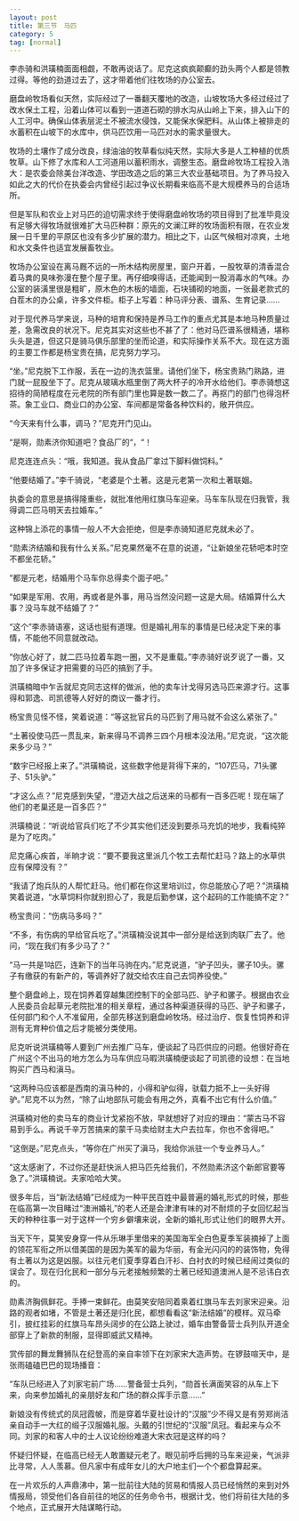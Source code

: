```yaml
---
layout: post
title: 第三节　马匹
category: 5
tag: [normal]
---
```


李赤骑和洪璜楠面面相觑，不敢再说话了。尼克这疯疯颠癫的劲头两个人都是领教过得。等他的劲道过去了，这才带着他们往牧场的办公室去。

磨盘岭牧场看似天然，实际经过了一番翻天覆地的改造，山坡牧场大多经过经过了改水保土工程，沿着山体可以看到一道道石砌的排水沟从山岭上下来，排入山下的人工河中。确保山体表层泥土不被流水侵蚀，又能保水保肥料。从山体上被排走的水蓄积在山坡下的水库中，供马匹饮用一马匹对水的需求量很大。

牧场的土壤作了成分改良，绿油油的牧草看似纯天然，实际大多是人工种植的优质牧草。山下修了水库和人工河道用以蓄积雨水，调整生态。磨盘岭牧场工程投入浩大：是农委会除美台洋改造、学田改造之后的第三大农业基础项目。为了养马投入如此之大的代价在执委会内曾经引起过争议长期看来临高不是大规模养马的合适场所。

但是军队和农业上对马匹的迫切需求终于使得磨盘岭牧场的项目得到了批准毕竟没有足够大得牧场就很难扩大马匹种群：原先的文澜江畔的牧场面积有限，在农业发展一日千里的平原区也没有多少扩展的潜力。相比之下，山区气候相对凉爽，土地和水文条件也适宜发展畜牧业。

牧场办公室设在离马厩不远的一所木结构房屋里，窗户开着，一股牧草的清香混合着马粪的臭味弥漫在整个屋子里。再仔细嗅得话，还能闻到一股消毒水的气味。办公室的装潢里很是粗旷，原木色的木板的墙面，石块铺砌的地面，一张最老款式的白茬木的办公桌，许多文件柜。柜子上写着：种马评分表、谱系、生育记录……

对于现代养马学来说，马种的培育和保持是养马工作的重点尤其是本地马种质量过差，急需改良的状况下。尼克其实对这些也不甚了了：他对马匹谱系很精通，堪称头头是道，但这只是骑马俱乐部里的坐而论道，和实际操作关系不大。现在这方面的主要工作都是杨宝贵在搞，尼克努力学习。

“坐。”尼克脱下工作服，丢在一边的洗衣篮里。请他们坐下，杨宝贵熟门熟路，进门就一屁股坐下了。尼克从玻璃水瓶里倒了两大杯子的冷开水给他们。李赤骑想这招待的简陋程度在元老院的所有部门里也算是数一数二了。再抠门的部门也得泡杯茶。象工业口、商业口的办公室、车间都是常备各种饮料的，敞开供应。

“今天来有什么事，调马？”尼克开门见山。

“是啊，勋素济你知道吧？食品厂的“，“！

尼克连连点头：“哦，我知道。我从食品厂拿过下脚料做饲料。”

“他要结婚了。”李千骑说，“老婆是个土著。这是元老第一次和土著联姻。

执委会的意思是搞得隆重些，就批准他用红旗马车迎亲。马车车队现在归我管，我得调二匹马明天去拉婚车。”

这种锦上添花的事情一般人不大会拒绝，但是李赤骑知道尼克就未必了。

“勋素济结婚和我有什么关系。”尼克果然毫不在意的说道，“让新娘坐花轿吧本时空不都坐花轿。”

“都是元老，结婚用个马车你总得卖个面子吧。”

“如果是军用、农用，再或者是外事，用马当然没问题一这是大局。结婚算什么大事？没马车就不结婚了？”

“这个”李赤骑语塞，这话也挺有道理。但是婚礼用车的事情是已经决定下来的事情，不能他不同意就改动。

“你放心好了，就二匹马拉着车跑一圈，又不是重载。”李赤骑好说歹说了一番，又加了许多保证才把需要的马匹的搞到了手。

洪璜楠暗中乍舌就尼克同志这样的做派，他的卖车计戈得另选马匹来源才行。这事得和郭逸、司凯德等人好好的商议一番才行。

杨宝贵见怪不怪，笑着说道：“等这批官兵的马匹到了用马就不会这么紧张了。”

“土著役使马匹一贯乱来，新来得马不调养三四个月根本没法用。”尼克说，“这次能来多少马？”

“数宇已经报上来了。”洪璜楠说，这些数字他是背得下来的，“107匹马，71头骡子、51头驴。”

“才这么点？”尼克感到失望，“澄迈大战之后送来的马都有一百多匹呢！现在端了他们的老巢还是一百多匹？”

洪璜楠说：“听说给官兵们吃了不少其实他们还没到要杀马充饥的地步，我看纯猝是为了吃肉。”

尼克痛心疾首，半晌才说：“要不要我这里派几个牧工去帮忙赶马？路上的水草供应有保障没有？”

“我请了炮兵队的人帮忙赶马。他们都在你这里培训过，你总能放心了吧？”洪璜楠笑着说道，“水草饲料你就别担心了，我是后勤参谋，这个起码的工作能搞不定？”

杨宝贵问：“伤病马多吗？”

“不多，有伤病的早给官兵吃了。”洪璜楠没说其中一部分是给送到肉联厂去了。他问，“现在我们有多少马了？”

“马一共是1咕匹，连新下的当年马驹在内。”尼克说道，“驴子凹头，骡子10头。骡子有缴获的有新产的，等调养好了就交给农庄自己去饲养役使。”

整个磨盘岭上，现在饲养着穿越集团控制下的全部马匹、驴子和骡子。根据由农业人民委员会起草元老院批准的相关章程，通过各种渠道获得的马匹、驴子和骡子，任何部门和个人不准留用，全部先移送到磨盘岭牧场。经过治疗、恢复性饲养和评测有无育种价值之后才能被分类使用。

尼克听说洪璜楠等人要到广州去推广马车，便谈起了马匹供应的问题。他很好奇在广州这个不出马的地方怎么为马车供应马暇洪璜楠便谈起了司凯德的设想：在当地购买广西马和滇马。

“这两种马应该都是西南的滇马种的，小得和驴似得，驮载力抵不上一头好得驴。”尼克不以为然，“除了山地部队可能会有用之外，真看不出它有什么价值。”

洪璜楠对他的卖马车的商业计戈紧抱不放，早就想好了对应的理由：“蒙古马不容易到手么。再说千辛万苦搞来的蒙千马卖给财主大户去拉车，你也不舍得吧。”

“这倒是。”尼克点头，“等你在广州买了滇马，我给你派驻一个专业养马人。”

“这太感谢了，不过你还是赶快派人把马匹先给我们，不然勋素济这个新郎官要等急了。”洪璜楠说。夫家哈哈大笑。

很多年后，当“新法结婚”已经成为一种平民百姓中最普遍的婚礼形式的时候，那些在临高第一次目睹过“澳洲婚礼”的老人还是会津津有味的对不耐烦的子女回忆起当天的种种往事一对于这样一个穷乡僻壤来说，全新的婚礼形式让他们的眼界大开。

当天下午，莫笑安身穿一件从乐琳手里借来的美国海军全白色夏季军装摘掉了上面的领花军衔之所以借美国的是因为美军的最为华丽，有金光闪闪的的装饰物，免得有土著以为这是凶服。以往元老们夏季穿着白汗衫、白衬衣的时候已经闹过类似的误会了。现在归化民和一部分与元老接触频繁的土著已经知道澳洲人是不忌讳白衣的。

勋素济胸佩鲜花。手捧一束鲜花。由莫笑安陪同着乘着红旗马车去刘家宋迎亲。沿路的观者如堵，不管是土著还是归化民，都想看看这“新法结婚”的模样。双马牵引，披红挂彩的红旗马车昂头阔步的在公路上驶过，婚车由警备营士兵列队开道全部穿上了新款的制服，显得即威武又精神。

赏传部的舞龙舞狮队在纪登高的亲自率领下在刘家宋大造声势。在锣鼓喧天中，是张雨磕磕巴巴的现场播音：

“车队已经进入了刘家宅前广场……警备营士兵列，“勋首长满面笑容的从车上下来，向来参加婚礼的亲朋好友和广场的群众挥手示意……”

新娘没有传统式的凤冠霞帔，而是穿着华夏社设计的“汉服”少不得又是有劳郑尚洁亲自动手一大红的缎子汉服婚礼服。头戴的引世纪的“汉服”凤冠。看起来与众不同。刘家的和客人中的士人议论纷纷难道大宋衣冠是这样的吗？

怀疑归怀疑，在临高已经无人敢置疑元老了。眼见前呼后拥的马车来迎亲，气派非比寻常，人人羡慕。但凡家中有成年女儿的大户地主们一个个都盘算起来。

在一片欢乐的人声鼎沸中，第一批前往大陆的贸易和情报人员已经悄然的来到对外情报局，领受他们各自前往的地区的任务命令书，根据计戈，他们将前往大陆的多个地点，正式展开大陆谋略行动。